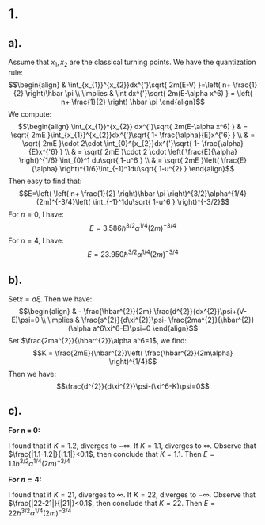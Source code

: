 # 1.
## a).
Assume that $x_{1},x_{2}$ are the classical turning points. We have the quantization rule:
$$\begin{align}
 & \int_{x_{1}}^{x_{2}}dx^{'}\sqrt{ 2m(E-V) }=\left( n+ \frac{1}{2} \right)\hbar \pi \\
\implies  & \int dx^{'}\sqrt{ 2m(E-\alpha x^6) } = \left(  n+ \frac{1}{2} \right) \hbar \pi
\end{align}$$
We compute:
$$\begin{align}
  \int_{x_{1}}^{x_{2}} dx^{'}\sqrt{ 2m(E-\alpha x^6) } & = \sqrt{ 2mE }\int_{x_{1}}^{x_{2}}dx^{'}\sqrt{ 1- \frac{\alpha}{E}x^{'6} } \\
 & = \sqrt{ 2mE }\cdot 2\cdot \int_{0}^{x_{2}}dx^{'}\sqrt{ 1- \frac{\alpha}{E}x^{'6} } \\
 & = \sqrt{ 2mE }\cdot 2 \cdot \left(  \frac{E}{\alpha} \right)^{1/6} \int_{0}^1 du\sqrt{ 1-u^6 }  \\
 & = \sqrt{ 2mE }\left(  \frac{E}{\alpha} \right)^{1/6}\int_{-1}^1du\sqrt{ 1-u^{2} }
\end{align}$$
Then easy to find that:
$$E=\left( \left( n+ \frac{1}{2} \right)\hbar \pi \right)^{3/2}\alpha^{1/4}(2m)^{-3/4}\left( \int_{-1}^1du\sqrt{ 1-u^6 } \right)^{-3/2}$$
For $n=0$, I have:
$$E = 3.586 \hbar^{3/2}\alpha^{1/4}(2m)^{-3/4}$$
For $n=4$, I have:
$$E = 23.950 \hbar^{3/2}\alpha^{1/4}(2m)^{-3/4}$$
## b).
Set$x=a\xi$. Then we have:
$$\begin{align}
 & - \frac{\hbar^{2}}{2m} \frac{d^{2}}{dx^{2}}\psi+(V-E)\psi=0 \\
\implies & \frac{s^{2}}{d\xi^{2}}\psi- \frac{2ma^{2}}{\hbar^{2}}(\alpha a^6\xi^6-E)\psi=0
\end{align}$$
Set $\frac{2ma^{2}}{\hbar^{2}}\alpha a^6=1$, we find:
$$K = \frac{2mE}{\hbar^{2}}\left(  \frac{\hbar^{2}}{2m\alpha} \right)^{1/4}$$
Then we have:
$$\frac{d^{2}}{d\xi^{2}}\psi-(\xi^6-K)\psi=0$$
## c).
**For n = 0:**

I found that if $K = 1.2$, diverges to $-\infty$. If $K = 1.1$, diverges to $\infty$. Observe that $\frac{|1.1-1.2|}{|1.1|}<0.1$, then conclude that $K = 1.1$.  Then $E = 1.1\hbar^{3/2}\alpha^{1/4}(2m)^{-3/4}$

**For $n = 4$:**

I found that if $K = 21$, diverges to $\infty$. If $K = 22$, diverges to $-\infty$. Observe that $\frac{|22-21|}{|21|}<0.1$, then conclude that $K = 22$.  Then $E = 22\hbar^{3/2}\alpha^{1/4}(2m)^{-3/4}$

